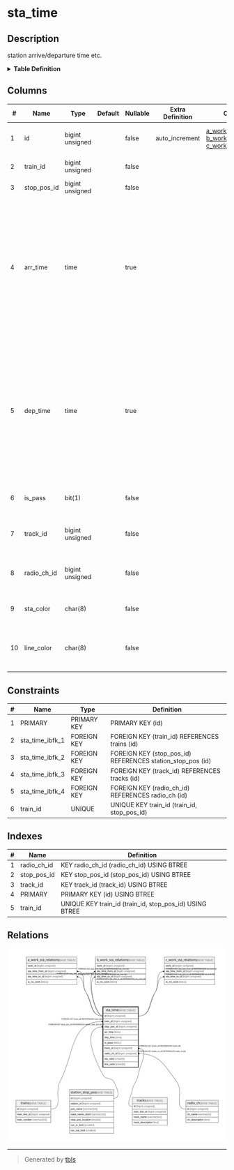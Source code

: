 # sta_time

## Description

station arrive/departure time etc.

<details>
<summary><strong>Table Definition</strong></summary>

```sql
CREATE TABLE `sta_time` (
  `id` bigint unsigned NOT NULL AUTO_INCREMENT COMMENT 'counter to identify each record',
  `train_id` bigint unsigned NOT NULL COMMENT 'target train record id',
  `stop_pos_id` bigint unsigned NOT NULL COMMENT 'stop position id',
  `arr_time` time DEFAULT NULL COMMENT 'arrive time (if NULL and set as stop station, the time will not be displayed) the value must be same or more than 0:00:00. And normally, it will be less than 28:00:00',
  `dep_time` time DEFAULT NULL COMMENT 'departure time (if NULL and set as stop station, the time will not be displayed) the value must be same or more than 0:00:00. And normally, it will be less than 28:00:00',
  `is_pass` bit(1) NOT NULL COMMENT 'whether passing this station',
  `track_id` bigint unsigned NOT NULL COMMENT 'track id that will run on to next station',
  `radio_ch_id` bigint unsigned NOT NULL COMMENT 'radio ch id that will use to next station',
  `sta_color` char(8) NOT NULL COMMENT 'station char display color',
  `line_color` char(8) NOT NULL COMMENT 'line color that will be displayed until next station',
  PRIMARY KEY (`id`),
  UNIQUE KEY `train_id` (`train_id`,`stop_pos_id`),
  KEY `stop_pos_id` (`stop_pos_id`),
  KEY `track_id` (`track_id`),
  KEY `radio_ch_id` (`radio_ch_id`),
  CONSTRAINT `sta_time_ibfk_1` FOREIGN KEY (`train_id`) REFERENCES `trains` (`id`) ON DELETE CASCADE,
  CONSTRAINT `sta_time_ibfk_2` FOREIGN KEY (`stop_pos_id`) REFERENCES `station_stop_pos` (`id`),
  CONSTRAINT `sta_time_ibfk_3` FOREIGN KEY (`track_id`) REFERENCES `tracks` (`id`),
  CONSTRAINT `sta_time_ibfk_4` FOREIGN KEY (`radio_ch_id`) REFERENCES `radio_ch` (`id`),
  CONSTRAINT `sta_time_chk_1` CHECK ((`arr_time` >= _latin1'00:00:00')),
  CONSTRAINT `sta_time_chk_2` CHECK ((`dep_time` >= _latin1'00:00:00'))
) ENGINE=InnoDB AUTO_INCREMENT=[Redacted by tbls] DEFAULT CHARSET=utf8mb3 COMMENT='station arrive/departure time etc.'
```

</details>

## Columns

| # | Name | Type | Default | Nullable | Extra Definition | Children | Parents | Comment |
| - | ---- | ---- | ------- | -------- | ---------------- | -------- | ------- | ------- |
| 1 | id | bigint unsigned |  | false | auto_increment | [a_work_sta_relations](a_work_sta_relations.md) [b_work_sta_relations](b_work_sta_relations.md) [c_work_sta_relations](c_work_sta_relations.md) |  | counter to identify each record |
| 2 | train_id | bigint unsigned |  | false |  |  | [trains](trains.md) | target train record id |
| 3 | stop_pos_id | bigint unsigned |  | false |  |  | [station_stop_pos](station_stop_pos.md) | stop position id |
| 4 | arr_time | time |  | true |  |  |  | arrive time (if NULL and set as stop station, the time will not be displayed) the value must be same or more than 0:00:00. And normally, it will be less than 28:00:00 |
| 5 | dep_time | time |  | true |  |  |  | departure time (if NULL and set as stop station, the time will not be displayed) the value must be same or more than 0:00:00. And normally, it will be less than 28:00:00 |
| 6 | is_pass | bit(1) |  | false |  |  |  | whether passing this station |
| 7 | track_id | bigint unsigned |  | false |  |  | [tracks](tracks.md) | track id that will run on to next station |
| 8 | radio_ch_id | bigint unsigned |  | false |  |  | [radio_ch](radio_ch.md) | radio ch id that will use to next station |
| 9 | sta_color | char(8) |  | false |  |  |  | station char display color |
| 10 | line_color | char(8) |  | false |  |  |  | line color that will be displayed until next station |

## Constraints

| # | Name | Type | Definition |
| - | ---- | ---- | ---------- |
| 1 | PRIMARY | PRIMARY KEY | PRIMARY KEY (id) |
| 2 | sta_time_ibfk_1 | FOREIGN KEY | FOREIGN KEY (train_id) REFERENCES trains (id) |
| 3 | sta_time_ibfk_2 | FOREIGN KEY | FOREIGN KEY (stop_pos_id) REFERENCES station_stop_pos (id) |
| 4 | sta_time_ibfk_3 | FOREIGN KEY | FOREIGN KEY (track_id) REFERENCES tracks (id) |
| 5 | sta_time_ibfk_4 | FOREIGN KEY | FOREIGN KEY (radio_ch_id) REFERENCES radio_ch (id) |
| 6 | train_id | UNIQUE | UNIQUE KEY train_id (train_id, stop_pos_id) |

## Indexes

| # | Name | Definition |
| - | ---- | ---------- |
| 1 | radio_ch_id | KEY radio_ch_id (radio_ch_id) USING BTREE |
| 2 | stop_pos_id | KEY stop_pos_id (stop_pos_id) USING BTREE |
| 3 | track_id | KEY track_id (track_id) USING BTREE |
| 4 | PRIMARY | PRIMARY KEY (id) USING BTREE |
| 5 | train_id | UNIQUE KEY train_id (train_id, stop_pos_id) USING BTREE |

## Relations

![er](sta_time.svg)

---

> Generated by [tbls](https://github.com/k1LoW/tbls)
